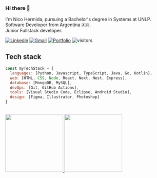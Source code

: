 ### Hi there 👋
I'm Nico Hermida, pursuing a Bachelor's degree in Systems at UNLP. <br />
Software Developer from Argentina 🇦🇷. <br />
Junior Fullstack developer.

[![Linkedin](https://img.shields.io/badge/-NicoHermida-blue?style=flat&logo=Linkedin&logoColor=white)](https://www.linkedin.com/in/nico-hermida/)
[![Gmail](https://img.shields.io/badge/-hermida.nicolas101@gmail.com-c14438?style=flat&logo=Gmail&logoColor=white)](mailto:hermida.nicolas101@gmail.com)
[![Portfolio](https://img.shields.io/badge/-nicohermida.com-black)](https://nicohermida.com/)
![visitors](https://komarev.com/ghpvc/?username=nicohermida01&style=flat)

## Tech stack

```js
const myTechStack = {
  languages: [Python, Javascript, TypeScript, Java, Go, Kotlin],
  web: [HTML, CSS, Node, React, Next, Nest, Express],
  database: [MongoDB, MySQL],
  devOps: [Git, GitHub Actions],
  tools: [Visual Studio Code, Eclipse, Android Studio],
  design: [Figma, Illustrator, Photoshop]
}
```

<br />

<a href="https://github.com/nicohermida01">
  <img height="180px" src="https://github-readme-stats.vercel.app/api?username=nicohermida01&show_icons=true&theme=tokyonight&hide_border=true" />
  <img height="180px" src="https://github-readme-stats.vercel.app/api/top-langs/?username=nicohermida01&show_icons=true&theme=tokyonight&hide_border=true&layout=compact" />
</a>

<!--
**nicohermida01/nicohermida01** is a ✨ _special_ ✨ repository because its `README.md` (this file) appears on your GitHub profile.

Here are some ideas to get you started:

- 🔭 I’m currently working on ...
- 🌱 I’m currently learning ...
- 👯 I’m looking to collaborate on ...
- 🤔 I’m looking for help with ...
- 💬 Ask me about ...
- 📫 How to reach me: ...
- 😄 Pronouns: ...
- ⚡ Fun fact: ...
-->
